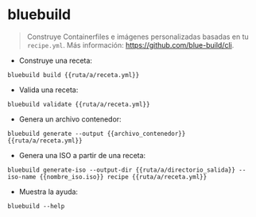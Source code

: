 # bluebuild

> Construye Containerfiles e imágenes personalizadas basadas en tu `recipe.yml`.
> Más información: <https://github.com/blue-build/cli>.

- Construye una receta:

`bluebuild build {{ruta/a/receta.yml}}`

- Valida una receta:

`bluebuild validate {{ruta/a/receta.yml}}`

- Genera un archivo contenedor:

`bluebuild generate --output {{archivo_contenedor}} {{ruta/a/receta.yml}}`

- Genera una ISO a partir de una receta:

`bluebuild generate-iso --output-dir {{ruta/a/directorio_salida}} --iso-name {{nombre_iso.iso}} recipe {{ruta/a/receta.yml}}`

- Muestra la ayuda:

`bluebuild --help`
